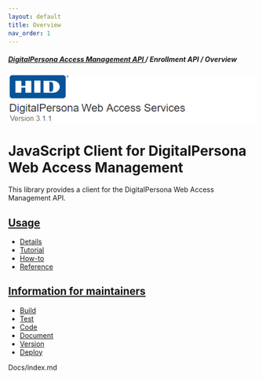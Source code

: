 ```yaml
---
layout: default
title: Overview
nav_order: 1
---
```

##### [DigitalPersona Access Management API ](https://lenhodgeman.github.io/digitalpersona-access-management-api/)/ Enrollment API / Overview  
![](docs/assets/HID-DPAM-svcs.png)  

# JavaScript Client for DigitalPersona Web Access Management

This library provides a client for the DigitalPersona Web Access Management API.

## [Usage](use/index.md)
* [Details](use/details.md)
* [Tutorial](use/tutorial.md)
* [How-to](use/how-to.md)
* [Reference](use/reference.md)

## [Information for maintainers](maintain/index.md)
* [Build](maintain/build.md)
* [Test](maintain/test.md)
* [Code](maintain/code.md)
* [Document](maintain/document.md)
* [Version](maintain/version.md)
* [Deploy](maintain/deploy.md)

Docs/index.md
